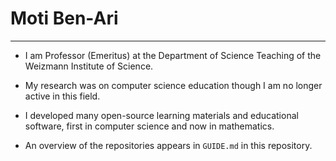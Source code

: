 ﻿# Moti Ben-Ari

---

- I am Professor (Emeritus) at the Department of Science Teaching of the Weizmann Institute of Science.

- My research was on computer science education though I am no longer active in this field.

- I developed many open-source learning materials and educational software, first in computer science and now in mathematics.

- An overview of the repositories appears in `GUIDE.md` in this repository.
